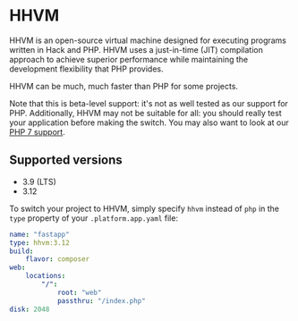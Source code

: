 # HHVM

HHVM is an open-source virtual machine designed for executing programs written in Hack and PHP. HHVM uses a just-in-time (JIT) compilation approach to achieve superior performance while maintaining the development flexibility that PHP provides.

HHVM can be much, much faster than PHP for some projects.

Note that this is beta-level support: it's not as well tested as our support for PHP. Additionally, HHVM may not be suitable for all: you should really test your application before making the switch. You may also want to look at our [PHP 7 support](php7.md).

## Supported versions

* 3.9 (LTS)
* 3.12

To switch your project to HHVM, simply specify `hhvm` instead of `php` in the `type` property of your `.platform.app.yaml` file:

```yaml
name: "fastapp"
type: hhvm:3.12
build:
    flavor: composer
web:
    locations:
        "/":
            root: "web"
            passthru: "/index.php"
disk: 2048
```
